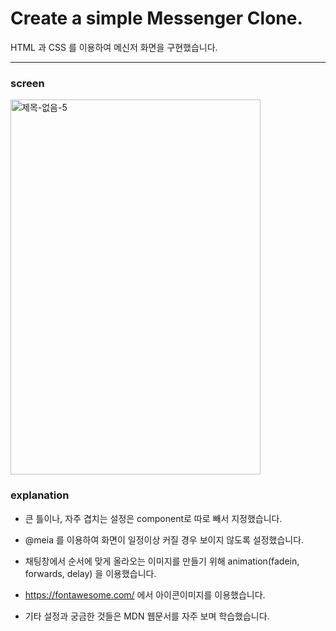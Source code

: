 # Create a simple Messenger Clone.

HTML 과 CSS 를 이용하여 메신저 화면을 구현했습니다.



***



### screen


<img src="https://user-images.githubusercontent.com/59306143/101231847-3fc7a980-36f1-11eb-8640-12014e4e3a30.gif" alt="제목-없음-5" width="400" height="600"/>



### explanation


- 큰 틀이나, 자주 겹치는 설정은 component로 따로 빼서 지정했습니다.

- @meia 를 이용하여 화면이 일정이상 커질 경우 보이지 않도록 설정했습니다.

- 채팅창에서 순서에 맞게 올라오는 이미지를 만들기 위해 animation(fadein, forwards, delay) 을 이용했습니다.

- https://fontawesome.com/ 에서 아이콘이미지를 이용했습니다.

- 기타 설정과 궁금한 것들은 MDN 웹문서를 자주 보며 학습했습니다.
